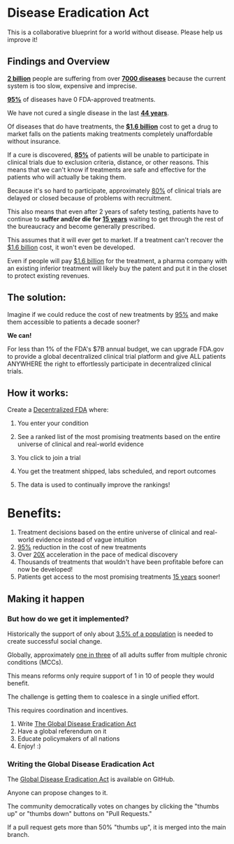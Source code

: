 # Disease Eradication Act

This is a collaborative blueprint for a world without disease.  Please help us improve it!

## Findings and Overview

[**2 billion**](https://www.who.int/news-room/fact-sheets/detail/noncommunicable-diseases) people are suffering from over [**7000 diseases**](https://news.harvard.edu/gazette/story/2024/09/using-ai-to-repurpose-existing-drugs-for-treatment-of-rare-diseases/) because the current system is too slow, expensive and imprecise.

[**95%**](https://ncats.nih.gov/sites/default/files/NCATS_RareDiseasesFactSheet.pdf) of diseases have 0 FDA-approved treatments.  

We have not cured a single disease in the last [**44 years**](https://www.who.int/health-topics/smallpox).

Of diseases that do have treatments, the **[$1.6 billion](https://jamanetwork.com/journals/jama/fullarticle/2762311)** cost to get a drug to market falls on the patients making treatments completely unaffordable without insurance. 

If a cure is discovered, [**85%**](https://www.ncbi.nlm.nih.gov/pubmed/14628985) of patients will be unable to participate in clinical trials due to exclusion criteria, distance, or other reasons. This means that we can't know if treatments are safe and effective for the patients who will actually be taking them.  

Because it's so hard to participate, approximately [80%](https://pmc.ncbi.nlm.nih.gov/articles/PMC7342339/) of clinical trials are delayed or closed because of problems with recruitment.

This also means that even after 2 years of safety testing, patients have to continue to **suffer and/or die for [15 years](https://pmc.ncbi.nlm.nih.gov/articles/PMC3241518/)** waiting to get through the rest of the bureaucracy and become generally prescribed.

This assumes that it will ever get to market. If a treatment can't recover the [$1.6 billion](https://jamanetwork.com/journals/jama/fullarticle/2762311) cost, it won't even be developed.

Even if people will pay [$1.6 billion](https://jamanetwork.com/journals/jama/fullarticle/2762311) for the treatment, a pharma company with an existing inferior treatment will likely buy the patent and put it in the closet to protect existing revenues.

## The solution:

Imagine if we could reduce the cost of new treatments by [95%](https://dfda.earth#cost-savings) and make them accessible to patients a decade sooner?

**We can!**

For less than 1% of the FDA's $7B annual budget, we can upgrade FDA.gov to provide a global decentralized clinical trial platform and give ALL patients ANYWHERE the right to effortlessly participate in decentralized clinical trials.

## How it works:

Create a [Decentralized FDA](https://dfda.earth) where:

1. You enter your condition


2. See a ranked list of the most promising treatments based on the entire universe of clinical and real-world evidence
3. You click to join a trial
4. You get the treatment shipped, labs scheduled, and report outcomes
5. The data is used to continually improve the rankings!

# Benefits:

1. Treatment decisions based on the entire universe of clinical and real-world evidence instead of vague intuition
2. [95%](https://dfda.earth#cost-savings) reduction in the cost of new treatments
3. Over [20X](https://dfda.earth#cost-savings) acceleration in the pace of medical discovery
4. Thousands of treatments that wouldn't have been profitable before can now be developed!
5. Patients get access to the most promising treatments [15 years](https://pmc.ncbi.nlm.nih.gov/articles/PMC3241518/) sooner!

## Making it happen

### But how do we get it implemented?

Historically the support of only about [3.5% of a population](https://www.hks.harvard.edu/centers/carr/publications/35-rule-how-small-minority-can-change-world) is needed to create successful social change. 

Globally, approximately [one in three](https://pmc.ncbi.nlm.nih.gov/articles/PMC6214883/) of all adults suffer from multiple chronic conditions (MCCs).

This means reforms only require support of 1 in 10 of people they would benefit. 

The challenge is getting them to coalesce in a single unified effort. 

This requires coordination and incentives. 


1. Write [The Global Disease Eradication Act](https://github.com/DiseaseEradicationAct/disease-eradication-act)
2. Have a global referendum on it
3. Educate policymakers of all nations
4. Enjoy! :)

### Writing the Global Disease Eradication Act

The [Global Disease Eradication Act](https://github.com/DiseaseEradicationAct/disease-eradication-act) is available on GitHub.

Anyone can propose changes to it.

The community democratically votes on changes by clicking the "thumbs up" or "thumbs down" buttons on "Pull Requests."

If a pull request gets more than 50% "thumbs up", it is merged into the main branch.
